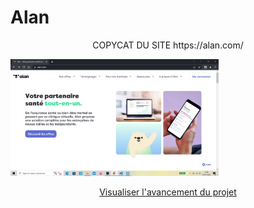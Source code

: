 # Alan

<p align="center">COPYCAT DU SITE https://alan.com/</p>

<img src="https://github.com/Webissime111/Alan/blob/master/images/Alan.jpg" alt="Page d'accueil du site" title="Page d'accueil du site" width="66%">

<p align="center"><a href="https://webissime111.github.io/Alan/">Visualiser l'avancement du projet</a></p>